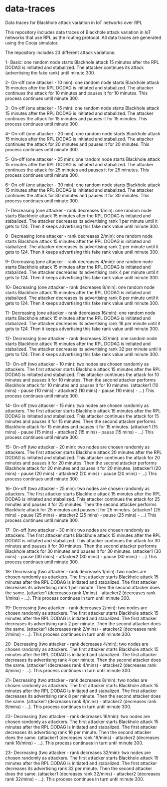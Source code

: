 # data-traces
Data traces for Blackhole attack variation in IoT networks over RPL


This repository includes data traces of Blackhole attack variation in IoT networks that use RPL as the routing protocol. All data traces are generated using the Cooja simulator.

The repository includes 23 different attack variations:

1- Basic: one random node starts Blackhole attack 15 minutes after the RPL DODAG is initiated and stabalized. The attacker continues its attack (advertising the fake rank) until minute 300.

2- On-off (one attacker - 10 min): one random node starts Blackhole attack 15 minutes after the RPL DODAG is initiated and stabalized. The attacker continues the attack for 10 minutes and pauses it for 10 minutes. This process continues until minute 300.

3- On-off (one attacker - 15 min): one random node starts Blackhole attack 15 minutes after the RPL DODAG is initiated and stabalized. The attacker continues the attack for 15 minutes and pauses it for 15 minutes. This process continues until minute 300.

4- On-off (one attacker - 20 min): one random node starts Blackhole attack 15 minutes after the RPL DODAG is initiated and stabalized. The attacker continues the attack for 20 minutes and pauses it for 20 minutes. This process continues until minute 300.

5- On-off (one attacker - 25 min): one random node starts Blackhole attack 15 minutes after the RPL DODAG is initiated and stabalized. The attacker continues the attack for 25 minutes and pauses it for 25 minutes. This process continues until minute 300.

6- On-off (one attacker - 30 min): one random node starts Blackhole attack 15 minutes after the RPL DODAG is initiated and stabalized. The attacker continues the attack for 30 minutes and pauses it for 30 minutes. This process continues until minute 300.

7- Decreasing (one attacker - rank decreases 1/min): one random node starts Blackhole attack 15 minutes after the RPL DODAG is initiated and stabalized. The attacker decreases its advertising rank 1 per minute until it gets to 124. Then it keeps advertising this fake rank value until minute 300.

8- Decreasing (one attacker - rank decreases 2/min): one random node starts Blackhole attack 15 minutes after the RPL DODAG is initiated and stabalized. The attacker decreases its advertising rank 2 per minute until it gets to 124. Then it keeps advertising this fake rank value until minute 300.

9- Decreasing (one attacker - rank decreases 4/min): one random node starts Blackhole attack 15 minutes after the RPL DODAG is initiated and stabalized. The attacker decreases its advertising rank 4 per minute until it gets to 124. Then it keeps advertising this fake rank value until minute 300.

10- Decreasing (one attacker - rank decreases 8/min): one random node starts Blackhole attack 15 minutes after the RPL DODAG is initiated and stabalized. The attacker decreases its advertising rank 8 per minute until it gets to 124. Then it keeps advertising this fake rank value until minute 300.

11- Decreasing (one attacker - rank decreases 16/min): one random node starts Blackhole attack 15 minutes after the RPL DODAG is initiated and stabalized. The attacker decreases its advertising rank 16 per minute until it gets to 124. Then it keeps advertising this fake rank value until minute 300.

12- Decreasing (one attacker - rank decreases 32/min): one random node starts Blackhole attack 15 minutes after the RPL DODAG is initiated and stabalized. The attacker decreases its advertising rank 32 per minute until it gets to 124. Then it keeps advertising this fake rank value until minute 300.

13- On-off (two attacker - 10 min): two nodes are chosen randomly as attackers. The first attacker starts Blackhole attack 15 minutes after the RPL DODAG is initiated and stabalized. This attacker continues the attack for 10 minutes and pauses it for 10 minutes. Then the second attacker performs Blackhole attack for 10 minutes and pauses it for 10 minutes. (attacker1 (10 mins) - pause (10 mins) - attacker2 (10 mins) - pause (10 mins) - ...) This process continues until minute 300.

14- On-off (two attacker - 15 min): two nodes are chosen randomly as attackers. The first attacker starts Blackhole attack 15 minutes after the RPL DODAG is initiated and stabalized. This attacker continues the attack for 15 minutes and pauses it for 15 minutes. Then the second attacker performs Blackhole attack for 15 minutes and pauses it for 15 minutes. (attacker1 (15 mins) - pause (15 mins) - attacker2 (15 mins) - pause (15 mins) - ...) This process continues until minute 300.

15- On-off (two attacker - 20 min): two nodes are chosen randomly as attackers. The first attacker starts Blackhole attack 20 minutes after the RPL DODAG is initiated and stabalized. This attacker continues the attack for 20 minutes and pauses it for 20 minutes. Then the second attacker performs Blackhole attack for 20 minutes and pauses it for 20 minutes. (attacker1 (20 mins) - pause (20 mins) - attacker2 (20 mins) - pause (20 mins) - ...) This process continues until minute 300.

16- On-off (two attacker - 25 min): two nodes are chosen randomly as attackers. The first attacker starts Blackhole attack 15 minutes after the RPL DODAG is initiated and stabalized. This attacker continues the attack for 25 minutes and pauses it for 25 minutes. Then the second attacker performs Blackhole attack for 25 minutes and pauses it for 25 minutes. (attacker1 (25 mins) - pause (25 mins) - attacker2 (25 mins) - pause (25 mins) - ...) This process continues until minute 300.

17- On-off (two attacker - 30 min): two nodes are chosen randomly as attackers. The first attacker starts Blackhole attack 15 minutes after the RPL DODAG is initiated and stabalized. This attacker continues the attack for 30 minutes and pauses it for 30 minutes. Then the second attacker performs Blackhole attack for 30 minutes and pauses it for 30 minutes. (attacker1 (30 mins) - pause (30 mins) - attacker2 (30 mins) - pause (30 mins) - ...) This process continues until minute 300.

18- Decreasing (two attacker - rank decreases 1/min): two nodes are chosen randomly as attackers. The first attacker starts Blackhole attack 15 minutes after the RPL DODAG is initiated and stabalized. The first attacker decreases its advertising rank 1 per minute. Then the second attacker does the same. (attacker1 (decreases rank 1/mins) - attacker2 (decreases rank 1/mins) - ...). This process continues in turn until minute 300.

19- Decreasing (two attacker - rank decreases 2/min): two nodes are chosen randomly as attackers. The first attacker starts Blackhole attack 15 minutes after the RPL DODAG is initiated and stabalized. The first attacker decreases its advertising rank 2 per minute. Then the second attacker does the same. (attacker1 (decreases rank 2/mins) - attacker2 (decreases rank 2/mins) - ...). This process continues in turn until minute 300.

20- Decreasing (two attacker - rank decreases 4/min): two nodes are chosen randomly as attackers. The first attacker starts Blackhole attack 15 minutes after the RPL DODAG is initiated and stabalized. The first attacker decreases its advertising rank 4 per minute. Then the second attacker does the same. (attacker1 (decreases rank 4/mins) - attacker2 (decreases rank 4/mins) - ...). This process continues in turn until minute 300.

21- Decreasing (two attacker - rank decreases 8/min): two nodes are chosen randomly as attackers. The first attacker starts Blackhole attack 15 minutes after the RPL DODAG is initiated and stabalized. The first attacker decreases its advertising rank 8 per minute. Then the second attacker does the same. (attacker1 (decreases rank 8/mins) - attacker2 (decreases rank 8/mins) - ...). This process continues in turn until minute 300.

22- Decreasing (two attacker - rank decreases 16/min): two nodes are chosen randomly as attackers. The first attacker starts Blackhole attack 15 minutes after the RPL DODAG is initiated and stabalized. The first attacker decreases its advertising rank 16 per minute. Then the second attacker does the same. (attacker1 (decreases rank 16/mins) - attacker2 (decreases rank 16/mins) - ...). This process continues in turn until minute 300.

23- Decreasing (two attacker - rank decreases 32/min): two nodes are chosen randomly as attackers. The first attacker starts Blackhole attack 15 minutes after the RPL DODAG is initiated and stabalized. The first attacker decreases its advertising rank 32 per minute. Then the second attacker does the same. (attacker1 (decreases rank 32/mins) - attacker2 (decreases rank 32/mins) - ...). This process continues in turn until minute 300.
